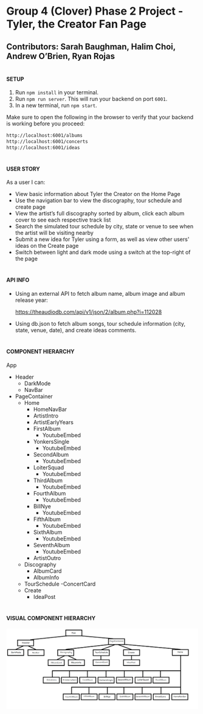 # Group 4 (Clover) Phase 2 Project - Tyler, the Creator Fan Page

## Contributors: Sarah Baughman, Halim Choi, Andrew O’Brien, Ryan Rojas 
#
#### SETUP

1. Run `npm install` in your terminal.
2. Run `npm run server`. This will run your backend on port `6001`.
3. In a new terminal, run `npm start`.

Make sure to open the following in the browser to verify that your backend is working before you proceed: 

    http://localhost:6001/albums
    http://localhost:6001/concerts
    http://localhost:6001/ideas


#
#### USER STORY

As a user I can: 
 - View basic information about Tyler the Creator on the Home Page
 - Use the navigation bar to view the discography, tour schedule and create page
 - View the artist’s full discography sorted by album, click each album cover to see each respective track list
 - Search the simulated tour schedule by city, state or venue to see when the artist will be visiting nearby
 - Submit a new idea for Tyler using a form, as well as view other users' ideas on the Create page
 - Switch between light and dark mode using a switch at the top-right of the page
#
#### API INFO
 - Using an external API to fetch album name, album image and album release year:

    https://theaudiodb.com/api/v1/json/2/album.php?i=112028

 - Using db.json to fetch album songs, tour schedule information (city, state, venue, date), and create ideas comments. 

	   
#
#### COMPONENT HIERARCHY 

App 
- Header
    - DarkMode
    - NavBar
- PageContainer
    - Home
        - HomeNavBar
        - ArtistIntro
        - ArtistEarlyYears
        - FirstAlbum
            - YoutubeEmbed
        - YonkersSingle
            - YoutubeEmbed
        - SecondAlbum
            - YoutubeEmbed
        - LoiterSquad
            - YoutubeEmbed
        - ThirdAlbum
            - YoutubeEmbed
        - FourthAlbum
            - YoutubeEmbed
        - BillNye
            - YoutubeEmbed
        - FifthAlbum
            - YoutubeEmbed
        - SixthAlbum
            - YoutubeEmbed
        - SeventhAlbum
            - YoutubeEmbed
        - ArtistOutro
    - Discography
        - AlbumCard
        - AlbumInfo
    - TourSchedule
        -ConcertCard
    - Create
        - IdeaPost
#
#### VISUAL COMPONENT HIERARCHY
![Hierachy Image](Hierarchy.png)